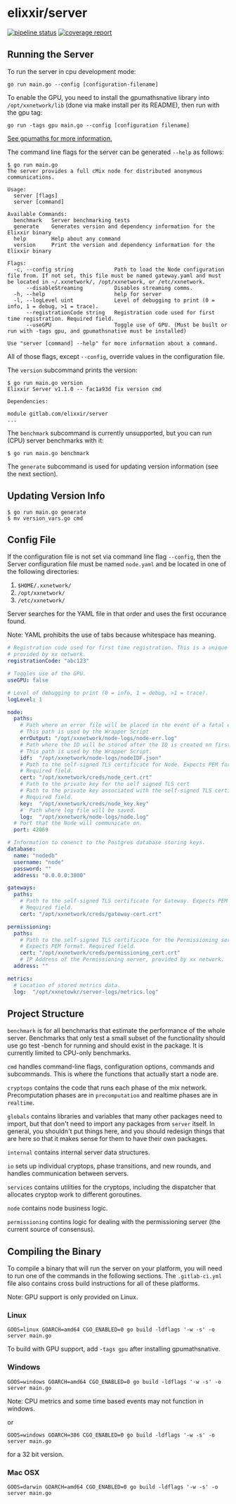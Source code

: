 # elixxir/server

[![pipeline status](https://gitlab.com/elixxir/server/badges/master/pipeline.svg)](https://gitlab.com/elixxir/server/commits/master)
[![coverage report](https://gitlab.com/elixxir/server/badges/master/coverage.svg)](https://gitlab.com/elixxir/server/commits/master)

## Running the Server

To run the server in cpu development mode:

```
go run main.go --config [configuration-filename]
```

To enable the GPU, you need to install the gpumathsnative library into
`/opt/xxnetwork/lib` (done via make install per its README), then
run with the gpu tag:

```
go run -tags gpu main.go --config [configuration filename]
```

[See gpumaths for more information.](https://gitlab.com/elixxir/gpumaths)

The command line flags for the server can be generated `--help` as follows:

```
$ go run main.go
The server provides a full cMix node for distributed anonymous communications.

Usage:
  server [flags]
  server [command]

Available Commands:
  benchmark   Server benchmarking tests
  generate    Generates version and dependency information for the Elixxir binary
  help        Help about any command
  version     Print the version and dependency information for the Elixxir binary

Flags:
  -c, --config string             Path to load the Node configuration file from. If not set, this file must be named gateway.yaml and must be located in ~/.xxnetwork/, /opt/xxnetwork, or /etc/xxnetwork.
      --disableStreaming          Disables streaming comms.
  -h, --help                      help for server
  -l, --logLevel uint             Level of debugging to print (0 = info, 1 = debug, >1 = trace).
      --registrationCode string   Registration code used for first time registration. Required field.
      --useGPU                    Toggle use of GPU. (Must be built or run with -tags gpu, and gpumathsnative must be installed)

Use "server [command] --help" for more information about a command.
```

All of those flags, except `--config`, override values in the configuration
file.

The `version` subcommand prints the version:

```
$ go run main.go version
Elixxir Server v1.1.0 -- fac1a93d fix version cmd

Dependencies:

module gitlab.com/elixxir/server
...
```

The `benchmark` subcommand is currently unsupported, but you can run (CPU)
server benchmarks with it:

```
$ go run main.go benchmark
```

The `generate` subcommand is used for updating version information (see the
next section).

## Updating Version Info
```
$ go run main.go generate
$ mv version_vars.go cmd
```

## Config File

If the configuration file is not set via command line flag `--config`, then the
Server configuration file must be named `node.yaml` and be located in one of the
following directories:
1. `$HOME/.xxnetwork/`
2. `/opt/xxnetwork/`
3. `/etc/xxnetwork/`

Server searches for the YAML file in that order and uses the first occurance
found.

Note: YAML prohibits the use of tabs because whitespace has meaning.

```yaml
# Registration code used for first time registration. This is a unique code
# provided by xx network.
registrationCode: "abc123"

# Toggles use of the GPU.
useGPU: false

# Level of debugging to print (0 = info, 1 = debug, >1 = trace).
logLevel: 1

node:
  paths:
    # Path where an error file will be placed in the event of a fatal error.
    # This path is used by the Wrapper Script
    errOutput: "/opt/xxnetwork/node-logs/node-err.log"
    # Path where the ID will be stored after the ID is created on first run.
    # This path is used by the Wrapper Script.
    idf:  "/opt/xxnetwork/node-logs/nodeIDF.json"
    # Path to the self-signed TLS certificate for Node. Expects PEM format.
    # Required field.
    cert: "/opt/xxnetwork/creds/node_cert.crt"
    # Path to the private key for the self signed TLS cert
    # Path to the private key associated with the self-signed TLS certificate.
    # Required field.
    key:  "/opt/xxnetwork/creds/node_key.key"
    #  Path where log file will be saved.
    log:  "/opt/xxnetwork/node-logs/node.log"
  # Port that the Node will communicate on.
  port: 42069

# Information to conenct to the Postgres database storing keys.
database:
  name: "nodedb"
  username: "node"
  password: ""
  address: "0.0.0.0:3800"

gateways:
  paths:
    # Path to the self-signed TLS certificate for Gateway. Expects PEM format.
    # Required field.
    cert: "/opt/xxnetwork/creds/gateway-cert.crt"

permissioning:
  paths:
    # Path to the self-signed TLS certificate for the Permissioning server.
    # Expects PEM format. Required field.
    cert: "/opt/xxnetwork/creds/permissioning_cert.crt"
    # IP Address of the Permissioning server, provided by xx network.
  address: ""

metrics:
  # Location of stored metrics data.
  log:  "/opt/xxnetowkr/server-logs/metrics.log"
```

## Project Structure

`benchmark` is for all benchmarks that estimate the performance of the
whole server. Benchmarks that only test a small subset of the
functionality should use go test -bench for running and should exist
in the package. It is currently limited to CPU-only benchmarks.

`cmd` handles command-line flags, configuration options, commands and
subcommands. This is where the functions that actually start a node
are.

`cryptops` contains the code that runs each phase of the mix network.
Precomputation phases are in `precomputation` and realtime phases are
in `realtime`.

`globals` contains libraries and variables that many other packages
need to import, but that don't need to import any packages from
`server` itself. In general, you shouldn't put things here, and you
should redesign things that are here so that it makes sense for them
to have their own packages.

`internal` contains internal server data structures.

`io` sets up individual cryptops, phase transitions, and new rounds,
and handles communication between servers.

`services` contains utilities for the cryptops, including the
dispatcher that allocates cryptop work to different goroutines.

`node` contains node business logic.

`permissioning` contins logic for dealing with the permissioning server
(the current source of consensus).

## Compiling the Binary

To compile a binary that will run the server on your platform,
you will need to run one of the commands in the following sections.
The `.gitlab-ci.yml` file also contains cross build instructions
for all of these platforms.

Note: GPU support is only provided on Linux.

### Linux

```
GOOS=linux GOARCH=amd64 CGO_ENABLED=0 go build -ldflags '-w -s' -o server main.go
```

To build with GPU support, add `-tags gpu` after installing gpumathsnative.

### Windows

```
GOOS=windows GOARCH=amd64 CGO_ENABLED=0 go build -ldflags '-w -s' -o server main.go
```

Note: CPU metrics and some time based events may not function in windows.

or

```
GOOS=windows GOARCH=386 CGO_ENABLED=0 go build -ldflags '-w -s' -o server main.go
```

for a 32 bit version.

### Mac OSX

```
GOOS=darwin GOARCH=amd64 CGO_ENABLED=0 go build -ldflags '-w -s' -o server main.go
```

